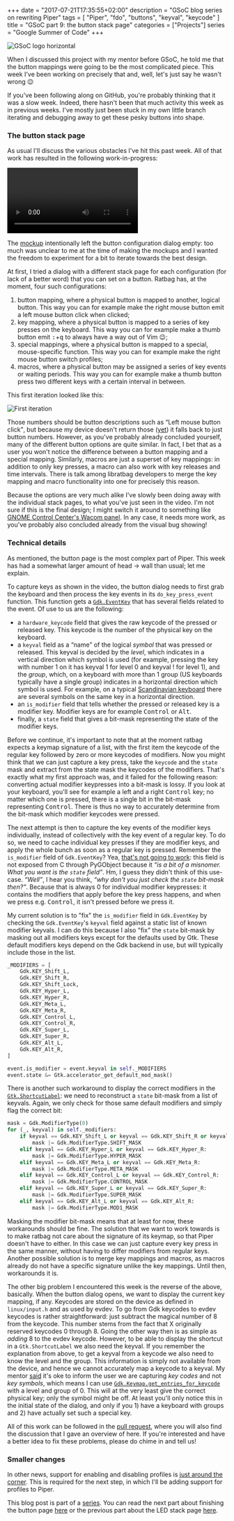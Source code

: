 +++
date = "2017-07-21T17:35:55+02:00"
description = "GSoC blog series on rewriting Piper"
tags = [ "Piper", "fdo", "buttons", "keyval", "keycode" ]
title = "GSoC part 9: the button stack page"
categories = ["Projects"]
series = "Google Summer of Code"
+++

![GSoC logo horizontal](/img/blog/gsoc-part-1/GSoC-logo-horizontal.svg)

When I discussed this project with my mentor before GSoC, he told me that the
button mappings were going to be the most complicated piece. This week I've been
working on precisely that and, well, let's just say he wasn't wrong &#128521;

If you've been following along on GitHub, you're probably thinking that it was a
slow week. Indeed, there hasn't been that much activity this week as in
previous weeks. I've mostly just been stuck in my own little branch iterating
and debugging away to get these pesky buttons into shape.

### The button stack page

As usual I'll discuss the various obstacles I've hit this past week. All of that
work has resulted in the following work-in-progress:

<video controls>
  <source src="/img/blog/gsoc-part-9/progress.webm" type="video/webm">
Your browser does not support the video tag.
</video>

The [mockup][button-mockup] intentionally left the button configuration dialog
empty: too much was unclear to me at the time of making the mockups and I wanted
the freedom to experiment for a bit to iterate towards the best design.

At first, I tried a dialog with a different stack page for each configuration
(for lack of a better word) that you can set on a button. Ratbag has, at the
moment, four such configurations:

1. button mapping, where a physical button is mapped to another, logical button.
   This way you can for example make the right mouse button emit a left mouse
   button click when clicked;
2. key mapping, where a physical button is mapped to a series of key presses on
   the keyboard. This way you can for example make a thumb button emit
   <kbd>:</kbd>+<kbd>q</kbd> to always have a way out of Vim &#128521;;
3. special mappings, where a physical button is mapped to a special,
   mouse-specific function. This way you can for example make the right mouse
   button switch profiles;
4. macros, where a physical button may be assigned a series of key events or
   waiting periods. This way you can for example make a thumb button press two
   different keys with a certain interval in between.

This first iteration looked like this:

![First iteration](/img/blog/gsoc-part-9/first-iteration.png)

Those numbers should be button descriptions such as <q>Left mouse button
click</q>, but because my device doesn't return those ([yet][issue-types]) it
falls back to just button numbers. However, as you've probably already concluded
yourself, many of the different button options are quite similar. In fact, I bet
that as a user you won't notice the difference between a button mapping and a
special mapping. Similarly, macros are just a superset of key mappings: in
addition to only key presses, a macro can also work with key releases and time
intervals. There is talk among libratbag developers to merge the key mapping and
macro functionality into one for precisely this reason.

Because the options are very much alike I've slowly been doing away with the
individual stack pages, to what you've just seen in the video. I'm not sure if
this is the final design; I might switch it around to something like [GNOME
Control Center's Wacom panel][gcc-wacom]. In any case, it needs more work, as
you've probably also concluded already from the visual bug showing!

### Technical details

As mentioned, the button page is the most complex part of Piper. This week has
had a somewhat larger amount of head &rarr; wall than usual; let me explain.

To capture keys as shown in the video, the button dialog needs to first grab the
keyboard and then process the key events in its `do_key_press_event` function.
This function gets a [`Gdk.EventKey`][eventkey] that has several fields related
to the event. Of use to us are the following:

* a `hardware_keycode` field that gives the raw keycode of the pressed or
  released key. This keycode is the number of the physical key on the keyboard.
* a `keyval` field as a <q>name</q> of the logical *symbol* that was pressed or
  released. This keyval is decided by the *level*, which indicates in a vertical
  direction which symbol is used (for example, pressing the key with number 1 on
  it has keyval 1 for level 0 and keyval ! for level 1), and the *group*, which,
  on a keyboard with more than 1 group (US keyboards typically have a single
  group) indicates in a horizontal direction which symbol is used. For example,
  on a typical [Scandinavian keyboard][keyboard] there are several symbols on
  the same key in a horizontal direction.
* an `is_modifier` field that tells whether the pressed or released key is a
  modifier key. Modifier keys are for example <kbd>Control</kbd> or
  <kbd>Alt</kbd>.
* finally, a `state` field that gives a bit-mask representing the state of the
  modifier keys.

Before we continue, it's important to note that at the moment ratbag expects a
keymap signature of a list, with the first item the keycode of the regular key
followed by zero or more keycodes of modifiers. Now you might think that we can
just capture a key press, take the `keycode` and the `state` mask and extract
from the state mask the keycodes of the modifiers. That's exactly what my first
approach was, and it failed for the following reason: converting actual modifier
keypresses into a bit-mask is lossy. If you look at your keyboard, you'll see
for example a left and a right <kbd>Control</kbd> key; no matter which one is
pressed, there is a single bit in the bit-mask representing <kbd>Control</kbd>.
There is thus no way to accurately determine from the bit-mask which modifier
keycodes were pressed.

The next attempt is then to capture the key events of the modifier keys
individually, instead of collectively with the key event of a regular key. To do
so, we need to cache individual key presses if they are modifier keys, and apply
the whole bunch as soon as a regular key is pressed.  Remember the `is_modifier`
field of `Gdk.EventKey`? Yea, [that's not going to work][is_modifier]: this
field is not exposed from C through PyGObject because it *<q>is a bit of a
misnomer. What you want is the `state` field</q>*. Hm, I guess they didn't think
of this use-case. *<q>Well</q>*, I hear you think, *<q>why don't you just check
the `state` bit-mask then?</q>*. Because that is always 0 for individual
modifier keypresses: it contains the modifiers that apply before the key press
happens, and when we press e.g. <kbd>Control</kbd>, it isn't pressed before we
press it.

My current solution is to "fix" the `is_modifier` field in `Gdk.EventKey` by
checking the `Gdk.EventKey`'s `keyval` field against a static list of known
modifier keyvals. I can do this because I also "fix" the `state` bit-mask by
masking out all modifiers keys except for the defaults used by Gtk. These
default modifiers keys depend on the Gdk backend in use, but will typically
include those in the list.

```python
_MODIFIERS = [
    Gdk.KEY_Shift_L,
    Gdk.KEY_Shift_R,
    Gdk.KEY_Shift_Lock,
    Gdk.KEY_Hyper_L,
    Gdk.KEY_Hyper_R,
    Gdk.KEY_Meta_L,
    Gdk.KEY_Meta_R,
    Gdk.KEY_Control_L,
    Gdk.KEY_Control_R,
    Gdk.KEY_Super_L,
    Gdk.KEY_Super_R,
    Gdk.KEY_Alt_L,
    Gdk.KEY_Alt_R,
]

event.is_modifier = event.keyval in self._MODIFIERS
event.state &= Gtk.accelerator_get_default_mod_mask()
```

There is another such workaround to display the correct modifiers in the
[`Gtk.ShortcutLabel`][shortcutlabel]: we need to reconstruct a `state` bit-mask
from a list of keyvals. Again, we only check for those same default modifiers
and simply flag the correct bit:

```python
mask = Gdk.ModifierType(0)
for (_, keyval) in self._modifiers:
    if keyval == Gdk.KEY_Shift_L or keyval == Gdk.KEY_Shift_R or keyval == Gdk.KEY_Shift_Lock:
        mask |= Gdk.ModifierType.SHIFT_MASK
    elif keyval == Gdk.KEY_Hyper_L or keyval == Gdk.KEY_Hyper_R:
        mask |= Gdk.ModifierType.HYPER_MASK
    elif keyval == Gdk.KEY_Meta_L or keyval == Gdk.KEY_Meta_R:
        mask |= Gdk.ModifierType.META_MASK
    elif keyval == Gdk.KEY_Control_L or keyval == Gdk.KEY_Control_R:
        mask |= Gdk.ModifierType.CONTROL_MASK
    elif keyval == Gdk.KEY_Super_L or keyval == Gdk.KEY_Super_R:
        mask |= Gdk.ModifierType.SUPER_MASK
    elif keyval == Gdk.KEY_Alt_L or keyval == Gdk.KEY_Alt_R:
        mask |= Gdk.ModifierType.MOD1_MASK
```

Masking the modifier bit-mask means that at least for now, these workarounds
should be fine. The solution that we want to work towards is to make ratbag not
care about the signature of its keymap, so that Piper doesn't have to either. In
this case we can just capture every key press in the same manner, without having
to differ modifiers from regular keys. Another possible solution is to merge key
mappings and macros, as macros already do not have a specific signature unlike
the key mappings. Until then, workarounds it is.

The other big problem I encountered this week is the reverse of the above,
basically. When the button dialog opens, we want to display the current key
mapping, if any. Keycodes are stored on the device as defined in `linux/input.h`
and as used by evdev. To go from Gdk keycodes to evdev keycodes is rather
straightforward: just subtract the magical number of 8 from the keycode. This
number stems from the fact that X originally reserved keycodes 0 through 8.
Going the other way then is as simple as *adding* 8 to the evdev keycode.
However, to be able to display the shortcut in a `Gtk.ShortcutLabel` we also
need the keyval. If you remember the explanation from above, to get a keyval
from a keycode we also need to know the level and the group. This information is
simply not available from the device, and hence we cannot accurately map a
keycode to a keyval. My mentor [said][whot] it's oke to inform the user we are
capturing *key codes* and not *key symbols*, which means I can use
[`Gdk.Keymap.get_entries_for_keycode`][entries] with a level and group of 0.
This will at the very least give the correct physical key; only the symbol might
be off. At least you'll only notice this in the initial state of the dialog, and
only if you 1) have a keyboard with groups and 2) have actually set such a
special key.

All of this work can be followed in the [pull request][pr-buttons], where you
will also find the discussion that I gave an overview of here. If you're
interested and have a better idea to fix these problems, please do chime in and
tell us!

### Smaller changes

In other news, support for enabling and disabling profiles is [just around the
corner][pr-profile]. This is required for the next step, in which I'll be adding
support for profiles to Piper.

This blog post is part of a [series](/series/google-summer-of-code/). You can read the next part about finishing
the button page [here](/blog/gsoc-part-10) or the previous part about the LED
stack page [here](/blog/gsoc-part-8).

[button-mockup]: https://github.com/libratbag/piper/raw/wiki/redesign/buttons.png
[issue-types]: https://github.com/libratbag/libratbag/issues/233
[gcc-wacom]: https://github.com/gnome-design-team/gnome-mockups/raw/master/system-settings/tablets/button-mapping.png
[eventkey]: https://lazka.github.io/pgi-docs/Gdk-3.0/classes/EventKey.html
[keyboard]: https://datordax.se/info_sheets/das_keyboard_nordic_layout.jpg
[is_modifier]: https://bugzilla.gnome.org/show_bug.cgi?id=752784
[shortcutlabel]: https://lazka.github.io/pgi-docs/Gtk-3.0/classes/ShortcutLabel.html
[whot]: https://github.com/libratbag/piper/pull/47/#discussion_r128686138
[entries]: https://lazka.github.io/pgi-docs/#Gdk-3.0/classes/Keymap.html#Gdk.Keymap.get_entries_for_keycode
[pr-buttons]: https://github.com/libratbag/piper/pull/47
[pr-profile]: https://github.com/libratbag/libratbag/pull/238

